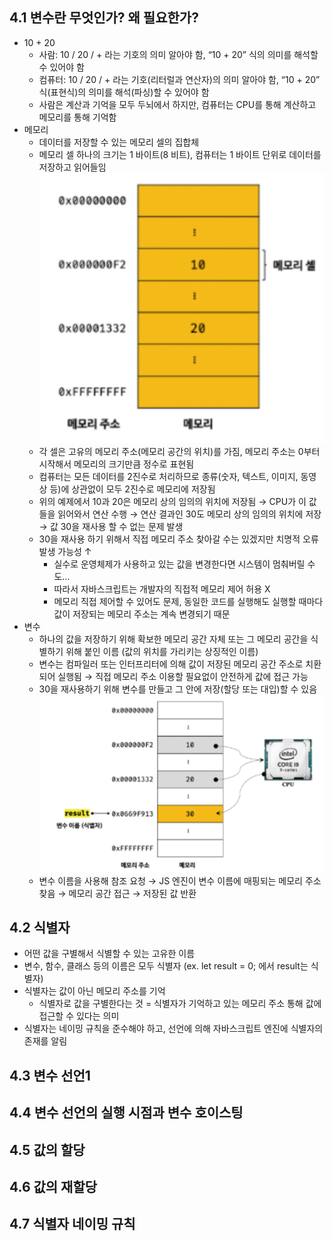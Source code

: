 ## 4.1 변수란 무엇인가? 왜 필요한가?

- 10 + 20
  - 사람: 10 / 20 / + 라는 기호의 의미 알아야 함, “10 + 20” 식의 의미를 해석할 수 있어야 함
  - 컴퓨터: 10 / 20 / + 라는 기호(리터럴과 연산자)의 의미 알아야 함, “10 + 20” 식(표현식)의 의미를 해석(파싱)할 수 있어야 함
  - 사람은 계산과 기억을 모두 두뇌에서 하지만, 컴퓨터는 CPU를 통해 계산하고 메모리를 통해 기억함
- 메모리
  - 데이터를 저장할 수 있는 메모리 셀의 집합체
  - 메모리 셀 하나의 크기는 1 바이트(8 비트), 컴퓨터는 1 바이트 단위로 데이터를 저장하고 읽어들임
    ![04_image_1.png](../images/04_image_1.png)
  - 각 셀은 고유의 메모리 주소(메모리 공간의 위치)를 가짐, 메모리 주소는 0부터 시작해서 메모리의 크기만큼 정수로 표현됨
  - 컴퓨터는 모든 데이터를 2진수로 처리하므로 종류(숫자, 텍스트, 이미지, 동영상 등)에 상관없이 모두 2진수로 메모리에 저장됨
  - 위의 예제에서 10과 20은 메모리 상의 임의의 위치에 저장됨 → CPU가 이 값들을 읽어와서 연산 수행 → 연산 결과인 30도 메모리 상의 임의의 위치에 저장 → 값 30을 재사용 할 수 없는 문제 발생
  - 30을 재사용 하기 위해서 직접 메모리 주소 찾아갈 수는 있겠지만 치명적 오류 발생 가능성 ↑
    - 실수로 운영체제가 사용하고 있는 값을 변경한다면 시스템이 멈춰버릴 수도…
    - 따라서 자바스크립트는 개발자의 직접적 메모리 제어 허용 X
    - 메모리 직접 제어할 수 있어도 문제, 동일한 코드를 실행해도 실행할 때마다 값이 저장되는 메모리 주소는 계속 변경되기 때문
- 변수
  - 하나의 값을 저장하기 위해 확보한 메모리 공간 자체 또는 그 메모리 공간을 식별하기 위해 붙인 이름 (값의 위치를 가리키는 상징적인 이름)
  - 변수는 컴파일러 또는 인터프리터에 의해 값이 저장된 메모리 공간 주소로 치환되어 실행됨 → 직접 메모리 주소 이용할 필요없이 안전하게 값에 접근 가능
  - 30을 재사용하기 위해 변수를 만들고 그 안에 저장(할당 또는 대입)할 수 있음
    ![04_image_2.png](../images/04_image_2.png)
  - 변수 이름을 사용해 참조 요청 → JS 엔진이 변수 이름에 매핑되는 메모리 주소 찾음 → 메모리 공간 접근 → 저장된 값 반환

## 4.2 식별자

- 어떤 값을 구별해서 식별할 수 있는 고유한 이름
- 변수, 함수, 클래스 등의 이름은 모두 식별자 (ex. let result = 0; 에서 result는 식별자)
- 식별자는 값이 아닌 메모리 주소를 기억
  - 식별자로 값을 구별한다는 것 = 식별자가 기억하고 있는 메모리 주소 통해 값에 접근할 수 있다는 의미
- 식별자는 네이밍 규칙을 준수해야 하고, 선언에 의해 자바스크립트 엔진에 식별자의 존재를 알림

## 4.3 변수 선언1

## 4.4 변수 선언의 실행 시점과 변수 호이스팅

## 4.5 값의 할당

## 4.6 값의 재할당

## 4.7 식별자 네이밍 규칙
